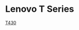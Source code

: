 <!-- TITLE: Category: T Series ThinkPads -->
<!-- SUBTITLE: Category page listing all T series ThinkPad laptops. -->

# Lenovo T Series
[T430](../t-series/t-430)